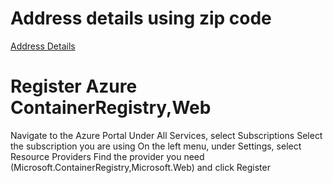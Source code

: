 # Address details using zip code

[Address Details](http://localhost:3000/)

# Register Azure ContainerRegistry,Web
Navigate to the Azure Portal
Under All Services, select Subscriptions
Select the subscription you are using
On the left menu, under Settings, select Resource Providers
Find the provider you need (Microsoft.ContainerRegistry,Microsoft.Web) and click Register
